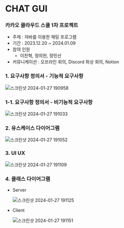 # CHAT GUI

### 카카오 클라우드 스쿨 1차 프로젝트

- 주제 : 자바를 이용한 채팅 프로그램
- 기간 : 2023.12.20 ~ 2024.01.09
- 참여 인원
    - 이찬혁, 정의헌, 정민선
- 커뮤니케이션 : 오프라인 회의, Discord 화상 회의, Notion

### 1. 요구사항 정의서 - 기능적 요구사항
![스크린샷 2024-01-27 190958](https://github.com/uiheonn/ChatGUI/assets/108711488/d681d73e-0e3a-4359-a20b-b978a9432845)


### 1-1. 요구사항 정의서 - 비기능적 요구사항
![스크린샷 2024-01-27 191033](https://github.com/uiheonn/ChatGUI/assets/108711488/91f8a771-2a5c-47fa-b5f5-3d8959f39ebb)


### 2. 유스케이스 다이어그램
![스크린샷 2024-01-27 191052](https://github.com/uiheonn/ChatGUI/assets/108711488/f866d59d-47d7-4759-8fbd-418d00535c4b)


### 3. UI UX
![스크린샷 2024-01-27 191109](https://github.com/uiheonn/ChatGUI/assets/108711488/6853e37a-1b3c-4034-80b2-d73340b27f14)



### 4. 클래스 다이어그램

- Server
  
  ![스크린샷 2024-01-27 191125](https://github.com/uiheonn/ChatGUI/assets/108711488/5d8b6a17-a8e6-4dd3-8e83-0fbc5746275f)

    
- Client
    
    ![스크린샷 2024-01-27 191151](https://github.com/uiheonn/ChatGUI/assets/108711488/0e92f395-c7b6-481e-b7b5-d2cbfa8fcbf2)

